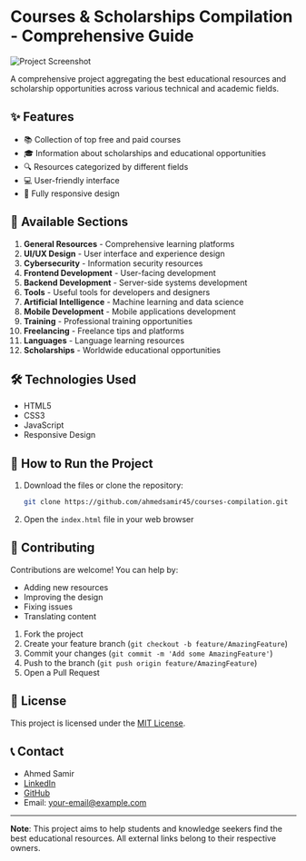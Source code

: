 
# Courses & Scholarships Compilation - Comprehensive Guide

![Project Screenshot](screenshot.png)

A comprehensive project aggregating the best educational resources and scholarship opportunities across various technical and academic fields.

## ✨ Features

- 📚 Collection of top free and paid courses
- 🎓 Information about scholarships and educational opportunities
- 🔍 Resources categorized by different fields
- 💻 User-friendly interface
- 📱 Fully responsive design

## 📌 Available Sections

1. **General Resources** - Comprehensive learning platforms
2. **UI/UX Design** - User interface and experience design
3. **Cybersecurity** - Information security resources
4. **Frontend Development** - User-facing development
5. **Backend Development** - Server-side systems development
6. **Tools** - Useful tools for developers and designers
7. **Artificial Intelligence** - Machine learning and data science
8. **Mobile Development** - Mobile applications development
9. **Training** - Professional training opportunities
10. **Freelancing** - Freelance tips and platforms
11. **Languages** - Language learning resources
12. **Scholarships** - Worldwide educational opportunities

## 🛠️ Technologies Used

- HTML5
- CSS3
- JavaScript
- Responsive Design

## 🚀 How to Run the Project

1. Download the files or clone the repository:
   ```bash
   git clone https://github.com/ahmedsamir45/courses-compilation.git
   ```
2. Open the `index.html` file in your web browser

## 🤝 Contributing

Contributions are welcome! You can help by:

- Adding new resources
- Improving the design
- Fixing issues
- Translating content

1. Fork the project
2. Create your feature branch (`git checkout -b feature/AmazingFeature`)
3. Commit your changes (`git commit -m 'Add some AmazingFeature'`)
4. Push to the branch (`git push origin feature/AmazingFeature`)
5. Open a Pull Request

## 📜 License

This project is licensed under the [MIT License](LICENSE).

## 📞 Contact

- Ahmed Samir
- [LinkedIn](https://linkedin.com/in/ahmed-samir-917ba22a5)
- [GitHub](https://github.com/ahmedsamir45)
- Email: your-email@example.com

---

**Note**: This project aims to help students and knowledge seekers find the best educational resources. All external links belong to their respective owners.




